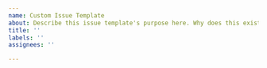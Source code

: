 ```yaml
---
name: Custom Issue Template
about: Describe this issue template's purpose here. Why does this exist?
title: ''
labels: ''
assignees: ''

---
```

